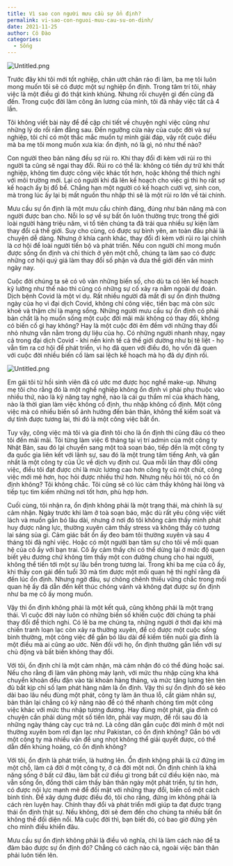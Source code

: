 ```yaml
---
title: Vì sao con người mưu cầu sự ổn định?
permalink: vi-sao-con-nguoi-muu-cau-su-on-dinh/
date: 2021-11-25
author: Cô Đào
categories:
  - Sống
---
```


![Untitled.png](/images/773a10f0-6b9e-48b8-91fb-0a08fe2fd4d7/Untitled.png)

Trước đây khi tôi mới tốt nghiệp, chân ướt chân ráo đi làm, ba mẹ tôi luôn mong muốn tôi sẽ có được một sự nghiệp ổn định. Trong tâm trí tôi, nhảy việc là một điều gì đó thật kinh khủng. Nhưng rồi chuyện gì đến cũng đã đến. Trong cuộc đời làm công ăn lương của mình, tôi đã nhảy việc tất cả 4 lần.

Tôi không viết bài này để đề cập chi tiết về chuyện nghỉ việc cũng như những lý do rối rắm đằng sau. Đến ngưỡng cửa này của cuộc đời và sự nghiệp, tôi chỉ có một thắc mắc muốn tự mình giải đáp, vậy rốt cuộc điều mà ba mẹ tôi mong muốn xưa kia: ổn định, nó là gì, nó như thế nào?

Con người theo bản năng đều sợ rủi ro. Khi thay đổi đi kèm với rủi ro thì người ta cũng sẽ ngại thay đổi. Rủi ro có thể là: không có tiền dự trữ khi thất nghiệp, không tìm được công việc khác tốt hơn, hoặc không thể thích nghi với môi trường mới. Lại có người khi đã lên kế hoạch cho việc gì thì họ rất sợ kế hoạch ấy bị đổ bể. Chẳng hạn một người có kế hoạch cưới vợ, sinh con, mà trong lúc ấy lại bị mất nguồn thu nhập thì sẽ là một rủi ro lớn về tài chính.

Mưu cầu sự ổn định là một mưu cầu chính đáng, đúng như bản năng mà con người được ban cho. Nỗi lo sợ về sự bất ổn luôn thường trực trong thế giới loài người hàng triệu năm, vì tổ tiên chúng ta đã trải qua nhiều sự kiện làm thay đổi cả thế giới. Suy cho cùng, có được sự bình yên, an toàn đâu phải là chuyện dễ dàng. Nhưng ở khía cạnh khác, thay đổi đi kèm với rủi ro lại chính là cơ hội để loài người tiến bộ và phát triển. Nếu con người chỉ mong muốn được sống ổn định và chỉ thích ở yên một chỗ, chúng ta làm sao có được những cơ hội quý giá làm thay đổi số phận và đưa thế giới đến văn minh ngày nay.

Cuộc đời chúng ta sẽ có vô vàn những biến số, cho dù ta có lên kế hoạch kỹ lưỡng như thế nào thì cũng có những sự cố xảy ra nằm ngoài dự đoán. Dịch bệnh Covid là một ví dụ. Rất nhiều người đã mất đi sự ổn định thường ngày của họ vì đại dịch Covid, không chỉ công việc, tiền bạc mà còn sức khoẻ và thậm chí là mạng sống. Những người mưu cầu sự ổn định có phải bản chất là họ muốn sống một cuộc đời mãi mãi không có thay đổi, không có biến cố gì hay không? Hay là một cuộc đời êm đềm với những thay đổi nhỏ nhưng vẫn nằm trong dự liệu của họ. Có những người nhanh nhạy, ngay cả trong đại dịch Covid - khi nền kinh tế cả thế giới dường như bị tê liệt - họ vẫn tìm ra cơ hội để phát triển, vì họ đã quen với điều đó, họ vốn đã quen với cuộc đời nhiều biến cố làm sai lệch kế hoạch mà họ đã dự định rồi.

![Untitled.png](/images/773a10f0-6b9e-48b8-91fb-0a08fe2fd4d7/Untitled_1.png)

Em gái tôi từ hồi sinh viên đã có ước mơ được học nghề make-up. Nhưng mẹ tôi cho rằng đó là một nghề nghiệp không ổn định vì phải phụ thuộc vào nhiều thứ, nào là kỹ năng tay nghề, nào là cái gu thẩm mĩ của khách hàng, nào là thời gian làm việc không cố định, thu nhập không cố định. Một công việc mà có nhiều biến số ảnh hưởng đến bản thân, không thể kiểm soát và dự tính được tương lai, thì đó là một công việc bất ổn.

Tuy vậy, công việc mà tôi và gia đình tôi cho là ổn định thì cũng đâu có theo tôi đến mãi mãi. Tôi từng làm việc 6 tháng tại vị trí admin của một công ty Nhật Bản, sau đó lại chuyển sang một toà soạn báo, tiếp đến là một công ty đa quốc gia liên kết với lãnh sự, sau đó là một trung tâm tiếng Anh, và gần nhất là một công ty của Úc về dịch vụ định cư. Qua mỗi lần thay đổi công việc, điều tôi đạt được chỉ là mức lương cao hơn công ty cũ một chút, công việc mới mẻ hơn, học hỏi được nhiều thứ hơn. Nhưng nếu hỏi tôi, nó có ổn định không? Tôi không chắc. Tôi cũng sẽ có lúc cảm thấy không hài lòng và tiếp tục tìm kiếm những nơi tốt hơn, phù hợp hơn.

Cuối cùng, tôi nhận ra, ổn định không phải là một trạng thái, mà chính là sự cảm nhận. Ngày trước khi làm ở toà soạn báo, mặc dù rất yêu công việc viết lách và muốn gắn bó lâu dài, nhưng ở nơi đó tôi không cảm thấy mình phát huy được năng lực, thường xuyên cảm thấy stress và không thấy có tương lai sáng sủa gì. Cảm giác bất ổn ấy đeo bám tôi thường xuyên và sau 4 tháng tôi đã nghỉ việc. Hoặc có một người bạn tâm sự cho tôi về mối quan hệ của cô ấy với bạn trai. Cô ấy cảm thấy chỉ có thể dừng lại ở mức độ quen biết yêu đương chứ không tìm thấy một con đường chung cho hai người, không thể tiến tới một sự lâu bền trong tương lai. Trong khi ba mẹ của cô ấy, khi thấy con gái đến tuổi 30 mà tìm được một mối quan hệ thì nghĩ rằng đã đến lúc ổn định. Nhưng ngờ đâu, sự chông chênh thiếu vững chắc trong mối quan hệ ấy đã dẫn đến kết thúc chóng vánh và không đạt được sự ổn định như ba mẹ cô ấy mong muốn.

Vậy thì ổn định không phải là một kết quả, cũng không phải là một trạng thái. Vì cuộc đời này luôn có những biến số khiến cuộc đời chúng ta phải thay đổi để thích nghi. Có lẽ ba mẹ chúng ta, những người ở thời đại khi mà chiến tranh loạn lạc còn xảy ra thường xuyên, để có được một cuộc sống bình thường, một công việc để gắn bó lâu dài để kiếm tiền nuôi gia đình là một điều mà ai cũng ao ước. Nên đối với họ, ổn định thường gắn liền với sự chủ động và bất biến không thay đổi.

Với tôi, ổn định chỉ là một cảm nhận, mà cảm nhận đó có thể đúng hoặc sai. Nếu cho rằng đi làm văn phòng máy lạnh, với mức thu nhập cũng kha khá chuyển khoản đều đặn vào tài khoản hàng tháng, và mức tăng lương tèn tèn đủ bắt kịp chỉ số lạm phát hàng năm là ổn định. Vậy thì sự ổn định đó sẽ kéo dài bao lâu nếu đùng một phát, công ty làm ăn thua lỗ, cắt giảm nhân sự, bản thân lại chẳng có kỹ năng nào để có thể nhanh chóng tìm một công việc khác với mức thu nhập tương đương. Hay đùng một phát, gia đình có chuyện cần phải dùng một số tiền lớn, phải vay mượn, để rồi sau đó là những ngày tháng cày cục trả nợ. Là công dân gắn cuộc đời mình ở một nơi thường xuyên bom rơi đạn lạc như Pakistan, có ổn định không? Gắn bó với một công ty mà nhiều vấn đề ung nhọt không thể giải quyết được, có thể dẫn đến khủng hoảng, có ổn định không?

Với tôi, ổn định là phát triển, là hướng lên. Ổn định không phải là cứ đứng im một chỗ, làm cả đời ở một công ty, ở cả đời một nơi. Ổn định chính là khả năng sống ở bất cứ đâu, làm bất cứ điều gì trong bất cứ điều kiện nào, mà vẫn sống ổn, đồng thời cảm thấy bản thân ngày một phát triển, tự tin hơn, có được nội lực mạnh mẽ để đối mặt với những thay đổi, biến cố một cách bình tĩnh. Để xây dựng được điều đó, tôi cho rằng, đứng im không phải là cách rèn luyện hay. Chính thay đổi và phát triển mới giúp ta đạt được trạng thái ổn định thật sự. Nếu không, đời sẽ đem đến cho chúng ta nhiều bất ổn không thể đối diện nổi. Mà cuộc đời thì, bạn biết đó, có bao giờ đứng yên cho mình điều khiển đâu.

Mưu cầu sự ổn định không phải là điều vô nghĩa, chỉ là làm cách nào để ta đảm bảo được sự ổn định đó? Chẳng có cách nào cả, ngoài việc bản thân phải luôn tiến lên.
